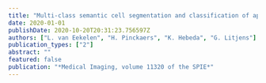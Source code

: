 ```yaml
---
title: "Multi-class semantic cell segmentation and classification of aplasia in bone marrow histology images"
date: 2020-01-01
publishDate: 2020-10-20T20:31:23.756597Z
authors: ["L. van Eekelen", "H. Pinckaers", "K. Hebeda", "G. Litjens"]
publication_types: ["2"]
abstract: ""
featured: false
publication: "*Medical Imaging, volume 11320 of the SPIE*"
---
```


